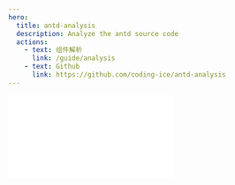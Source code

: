 ```yaml
---
hero:
  title: antd-analysis
  description: Analyze the antd source code
  actions:
    - text: 组件解析
      link: /guide/analysis
    - text: Github
      link: https://github.com/coding-ice/antd-analysis
---
```


<embed src="../README.md"></embed>
